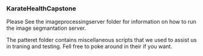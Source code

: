 ### KarateHealthCapstone
Please See the imageprocessingserver folder for information on how to run the image segmantation server.

The patteret folder contains miscellaneous scripts that we used to assist us in traning and testing. Fell free to poke around in their if you want.
